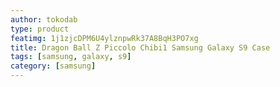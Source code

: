 ```yaml
---
author: tokodab
type: product
featimg: 1j1zjcDPM6U4ylznpwRk37A8BqH3PO7xg
title: Dragon Ball Z Piccolo Chibi1 Samsung Galaxy S9 Case
tags: [samsung, galaxy, s9]
category: [samsung]
---
```

